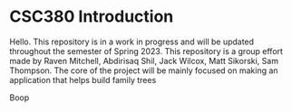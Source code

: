 # CSC380 Introduction

Hello. This repository is in a work in progress and will be updated throughout the semester of Spring 2023. 
This repository is a group effort made by Raven Mitchell, Abdirisaq Shil, Jack Wilcox, Matt Sikorski, Sam Thompson.
The core of the project will be mainly focused on making an application that helps build family trees

Boop
